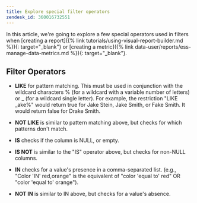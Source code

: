 ```yaml
---
title: Explore special filter operators
zendesk_id: 360016732551
---
```


In this article, we're going to explore a few special operators used in filters when [creating a report]({% link tutorials/using-visual-report-builder.md %}){: target="_blank"} or [creating a metric]({% link data-user/reports/ess-manage-data-metrics.md %}){: target="_blank"}.

## Filter Operators

* **LIKE** for pattern matching.  This must be used in conjunction with the wildcard characters % (for a wildcard with a variable number of letters) or \_ (for a wildcard single letter).  For example, the restriction "LIKE \_ake%" would return true for Jake Stein, Jake Smith, or Fake Smith.  It would return false for Drake Smith.

* **NOT LIKE** is similar to pattern matching above, but checks for which patterns don't match.

* **IS** checks if the column is NULL, or empty.

* **IS NOT** is similar to the "IS" operator above, but checks for non-NULL columns.

* **IN** checks for a value's presence in a comma-separated list. (e.g., "Color 'IN' red,orange" is the equivalent of "color 'equal to' red" OR "color 'equal to' orange").

* **NOT IN** is similar to IN above, but checks for a value's absence.
